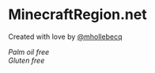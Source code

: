 # MinecraftRegion.net

Created with love by [@mhollebecq](https://twitter.com/mhollebecq)

*Palm oil free*  
*Gluten free*  